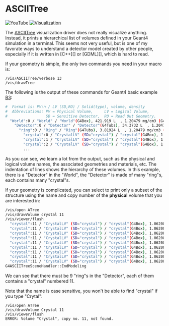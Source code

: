 # ASCIITree

[![YouTube](https://img.shields.io/badge/You-Tube-red?style=flat)](https://www.youtube.com/playlist?list=PLw3G-vTgPrdATGRFqclPsXrxgHl9G4Ov6)
[![Visualization](https://img.shields.io/badge/Visualization-blue?style=flat)](..)

The [ASCIITree][] visualization driver does not really visualize anything. Instead, it prints a hierarchical list of volumes defined in your Geant4 simulation in a terminal. This seems not very useful, but is one of my favorate ways to understand a detector model created by other people, especially if it is written in [C++][] or [GDML][], which is hard to read.

If your geometry is simple, the only two commands you need in your macro is:

```
/vis/ASCIITree/verbose 13
/vis/drawTree
```

The following is the output of these commands for Geant4 basic example [B3][]:

~~~sh
#  Format is: PV:n / LV (SD,RO) / Solid(type), volume, density
#  Abbreviations: PV = Physical Volume,     LV = Logical Volume,
#                 SD = Sensitive Detector,  RO = Read Out Geometry.
  "World":0 / "World" / "World"(G4Box), 421.919 L  , 1.20479 mg/cm3 (G4_AIR)
    "Detector":0 / "Detector" / "Detector"(G4Tubs), 34.3732 L  , 1.20479 mg/cm3 (G4_AIR)
      "ring":0 / "Ring" / "Ring"(G4Tubs), 3.81924 L  , 1.20479 mg/cm3 (G4_AIR)
        "crystal":0 / "CrystalLV" (SD="crystal") / "crystal"(G4Box), 1.06208 dL , 7.4 g/cm3  (Lu2SiO5)
        "crystal":1 / "CrystalLV" (SD="crystal") / "crystal"(G4Box), 1.06208 dL , 7.4 g/cm3  (Lu2SiO5)
        "crystal":2 / "CrystalLV" (SD="crystal") / "crystal"(G4Box), 1.06208 dL , 7.4 g/cm3  (Lu2SiO5)
        ...
~~~

As you can see, we learn a lot from the output, such as the physical and logical volume names, the associated geometries and materials, etc. The indentation of lines shows the hierarchy of these volumes. In this example, there is a "Detector" in the "World", the "Detector" is made of many "ring"s, each contains many "crystal"s.

If your geometry is complicated, you can select to print only a subset of the structure using the name and copy number of the **physical** volume that you are interested in:

~~~sh
/vis/open ATree
/vis/drawVolume crystal 11
/vis/viewer/flush
  "crystal":11 / "CrystalLV" (SD="crystal") / "crystal"(G4Box), 1.06208 dL , 7.4 g/cm3  (Lu2SiO5)
  "crystal":11 / "CrystalLV" (SD="crystal") / "crystal"(G4Box), 1.06208 dL , 7.4 g/cm3  (Lu2SiO5)
  "crystal":11 / "CrystalLV" (SD="crystal") / "crystal"(G4Box), 1.06208 dL , 7.4 g/cm3  (Lu2SiO5)
  "crystal":11 / "CrystalLV" (SD="crystal") / "crystal"(G4Box), 1.06208 dL , 7.4 g/cm3  (Lu2SiO5)
  "crystal":11 / "CrystalLV" (SD="crystal") / "crystal"(G4Box), 1.06208 dL , 7.4 g/cm3  (Lu2SiO5)
  "crystal":11 / "CrystalLV" (SD="crystal") / "crystal"(G4Box), 1.06208 dL , 7.4 g/cm3  (Lu2SiO5)
  "crystal":11 / "CrystalLV" (SD="crystal") / "crystal"(G4Box), 1.06208 dL , 7.4 g/cm3  (Lu2SiO5)
  "crystal":11 / "CrystalLV" (SD="crystal") / "crystal"(G4Box), 1.06208 dL , 7.4 g/cm3  (Lu2SiO5)
  "crystal":11 / "CrystalLV" (SD="crystal") / "crystal"(G4Box), 1.06208 dL , 7.4 g/cm3  (Lu2SiO5)
G4ASCIITreeSceneHandler::EndModeling
~~~

We can see that there must be 9 "ring"s in the "Detector", each of them contains a "crystal" numbered 11.

Note that the name is case sensitive, you won't be able to find "crystal" if you type "Crytal":

~~~
/vis/open ATree
/vis/drawVolume Crystal 11
/vis/viewer/flush
ERROR: Volume "Crystal", copy no. 11, not found.
~~~

[ASCIITree]:http://geant4-userdoc.web.cern.ch/geant4-userdoc/UsersGuides/ForApplicationDeveloper/html/Visualization/visdrivers.html#visualization-of-detector-geometry-tree
[B3]: https://github.com/Geant4/geant4/tree/master/examples/basic/B3

